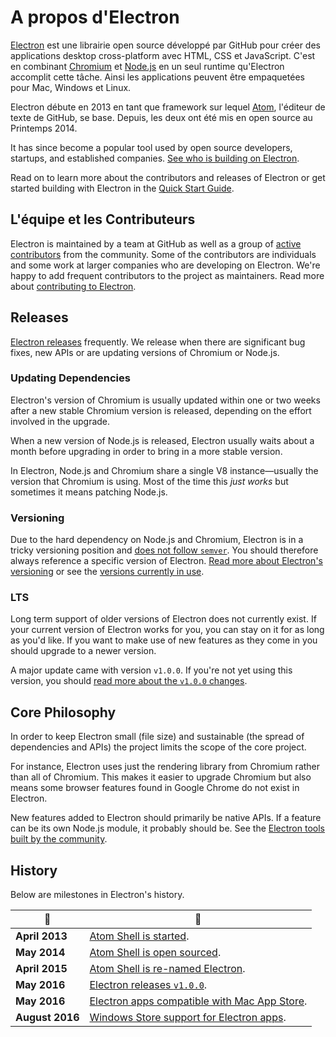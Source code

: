 # A propos d'Electron

[Electron](https://electron.atom.io) est une librairie open source développé par GitHub pour créer des applications desktop cross-platform avec HTML, CSS et JavaScript. C'est en combinant [Chromium](https://www.chromium.org/Home) et [Node.js](https://nodejs.org) en un seul runtime qu'Electron accomplit cette tâche. Ainsi les applications peuvent être empaquetées pour Mac, Windows et Linux.

Electron débute en 2013 en tant que framework sur lequel [Atom](https://atom.io), l'éditeur de texte de GitHub, se base. Depuis, les deux ont été mis en open source au Printemps 2014.

It has since become a popular tool used by open source developers, startups, and established companies. [See who is building on Electron](https://electron.atom.io/apps/).

Read on to learn more about the contributors and releases of Electron or get started building with Electron in the [Quick Start Guide](quick-start.md).

## L'équipe et les Contributeurs

Electron is maintained by a team at GitHub as well as a group of [active contributors](https://github.com/electron/electron/graphs/contributors) from the community. Some of the contributors are individuals and some work at larger companies who are developing on Electron. We're happy to add frequent contributors to the project as maintainers. Read more about [contributing to Electron](https://github.com/electron/electron/blob/master/CONTRIBUTING.md).

## Releases

[Electron releases](https://github.com/electron/electron/releases) frequently. We release when there are significant bug fixes, new APIs or are updating versions of Chromium or Node.js.

### Updating Dependencies

Electron's version of Chromium is usually updated within one or two weeks after a new stable Chromium version is released, depending on the effort involved in the upgrade.

When a new version of Node.js is released, Electron usually waits about a month before upgrading in order to bring in a more stable version.

In Electron, Node.js and Chromium share a single V8 instance—usually the version that Chromium is using. Most of the time this *just works* but sometimes it means patching Node.js.

### Versioning

Due to the hard dependency on Node.js and Chromium, Electron is in a tricky versioning position and [does not follow `semver`](http://semver.org). You should therefore always reference a specific version of Electron. [Read more about Electron's versioning](https://electron.atom.io/docs/tutorial/electron-versioning/) or see the [versions currently in use](https://electron.atom.io/#electron-versions).

### LTS

Long term support of older versions of Electron does not currently exist. If your current version of Electron works for you, you can stay on it for as long as you'd like. If you want to make use of new features as they come in you should upgrade to a newer version.

A major update came with version `v1.0.0`. If you're not yet using this version, you should [read more about the `v1.0.0` changes](https://electron.atom.io/blog/2016/05/11/electron-1-0).

## Core Philosophy

In order to keep Electron small (file size) and sustainable (the spread of dependencies and APIs) the project limits the scope of the core project.

For instance, Electron uses just the rendering library from Chromium rather than all of Chromium. This makes it easier to upgrade Chromium but also means some browser features found in Google Chrome do not exist in Electron.

New features added to Electron should primarily be native APIs. If a feature can be its own Node.js module, it probably should be. See the [Electron tools built by the community](https://electron.atom.io/community).

## History

Below are milestones in Electron's history.

| :calendar:      | :tada:                                                                                                                |
| --------------- | --------------------------------------------------------------------------------------------------------------------- |
| **April 2013**  | [Atom Shell is started](https://github.com/electron/electron/commit/6ef8875b1e93787fa9759f602e7880f28e8e6b45).        |
| **May 2014**    | [Atom Shell is open sourced](http://blog.atom.io/2014/05/06/atom-is-now-open-source.html).                            |
| **April 2015**  | [Atom Shell is re-named Electron](https://github.com/electron/electron/pull/1389).                                    |
| **May 2016**    | [Electron releases `v1.0.0`](https://electron.atom.io/blog/2016/05/11/electron-1-0).                                  |
| **May 2016**    | [Electron apps compatible with Mac App Store](https://electron.atom.io/docs/tutorial/mac-app-store-submission-guide). |
| **August 2016** | [Windows Store support for Electron apps](https://electron.atom.io/docs/tutorial/windows-store-guide).                |